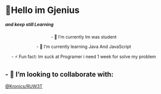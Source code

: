 <h1 align="left">👏Hello im Gjenius</h1>
<h5 weight="20px">and keep still Learning</h5>
<p align="center">- 🔭 I’m currently Im was student </p>
<p align="center">- 🌱 I’m currently learning Java And JavaScript</p>
<p align="center">- ⚡ Fun fact: Im suck at Programer i need 1 week for solve my problem</p>
<h2>- 👯 I’m looking to collaborate with:</h2>
<p align="left"><a href="https://github.com/Gjenius20">@Kronics/RUW3T</a></p>





